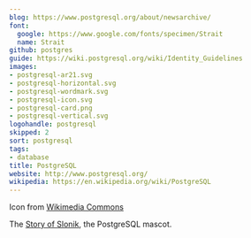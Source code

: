 ```yaml
---
blog: https://www.postgresql.org/about/newsarchive/
font:
  google: https://www.google.com/fonts/specimen/Strait
  name: Strait
github: postgres
guide: https://wiki.postgresql.org/wiki/Identity_Guidelines
images:
- postgresql-ar21.svg
- postgresql-horizontal.svg
- postgresql-wordmark.svg
- postgresql-icon.svg
- postgresql-card.png
- postgresql-vertical.svg
logohandle: postgresql
skipped: 2
sort: postgresql
tags:
- database
title: PostgreSQL
website: http://www.postgresql.org/
wikipedia: https://en.wikipedia.org/wiki/PostgreSQL
---
```


Icon from [Wikimedia Commons](https://commons.wikimedia.org/wiki/File:Postgresql_elephant.svg)


The [Story of Slonik](http://www.vertabelo.com/blog/notes-from-the-lab/the-history-of-slonik-the-postgresql-elephant-logo), the PostgreSQL mascot.
